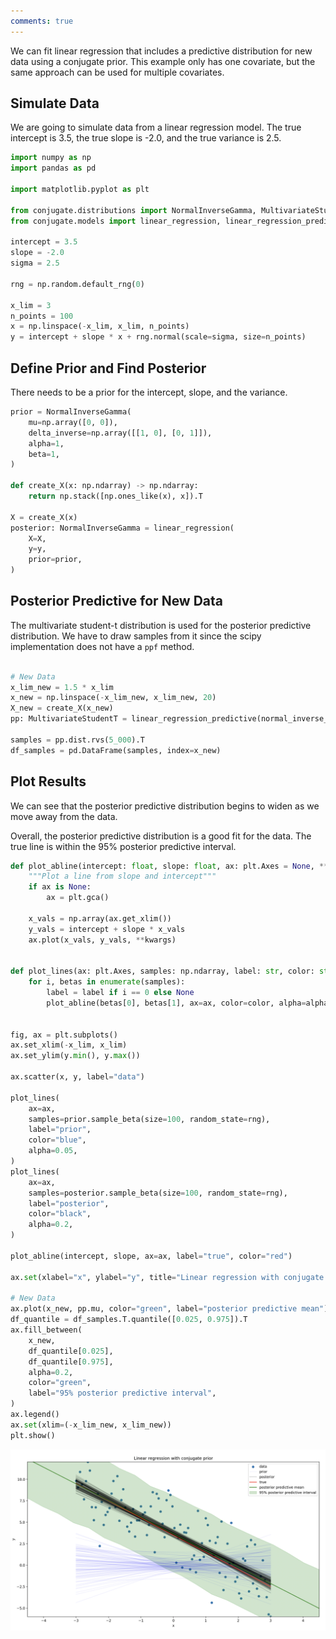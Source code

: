 ```yaml
---
comments: true 
---
```


We can fit linear regression that includes a predictive distribution for new data using a conjugate prior. This example only has one covariate, but the same approach can be used for multiple covariates.

## Simulate Data

We are going to simulate data from a linear regression model. The true intercept is 3.5, the true slope is -2.0, and the true variance is 2.5.

```python
import numpy as np
import pandas as pd

import matplotlib.pyplot as plt

from conjugate.distributions import NormalInverseGamma, MultivariateStudentT
from conjugate.models import linear_regression, linear_regression_predictive

intercept = 3.5
slope = -2.0
sigma = 2.5

rng = np.random.default_rng(0)

x_lim = 3
n_points = 100
x = np.linspace(-x_lim, x_lim, n_points)
y = intercept + slope * x + rng.normal(scale=sigma, size=n_points)

```

## Define Prior and Find Posterior

There needs to be a prior for the intercept, slope, and the variance. 

```python
prior = NormalInverseGamma(
    mu=np.array([0, 0]),
    delta_inverse=np.array([[1, 0], [0, 1]]),
    alpha=1,
    beta=1,
)

def create_X(x: np.ndarray) -> np.ndarray:
    return np.stack([np.ones_like(x), x]).T

X = create_X(x)
posterior: NormalInverseGamma = linear_regression(
    X=X,
    y=y,
    prior=prior,
)

```

## Posterior Predictive for New Data

The multivariate student-t distribution is used for the posterior predictive distribution. We have to draw samples from it since the scipy implementation does not have a `ppf` method.

```python

# New Data
x_lim_new = 1.5 * x_lim
x_new = np.linspace(-x_lim_new, x_lim_new, 20)
X_new = create_X(x_new)
pp: MultivariateStudentT = linear_regression_predictive(normal_inverse_gamma=posterior, X=X_new)

samples = pp.dist.rvs(5_000).T
df_samples = pd.DataFrame(samples, index=x_new)
```

## Plot Results

We can see that the posterior predictive distribution begins to widen as we move away from the data. 

Overall, the posterior predictive distribution is a good fit for the data. The true line is within the 95% posterior predictive interval.

```python
def plot_abline(intercept: float, slope: float, ax: plt.Axes = None, **kwargs):
    """Plot a line from slope and intercept"""
    if ax is None:
        ax = plt.gca()

    x_vals = np.array(ax.get_xlim())
    y_vals = intercept + slope * x_vals
    ax.plot(x_vals, y_vals, **kwargs)


def plot_lines(ax: plt.Axes, samples: np.ndarray, label: str, color: str, alpha: float):
    for i, betas in enumerate(samples):
        label = label if i == 0 else None
        plot_abline(betas[0], betas[1], ax=ax, color=color, alpha=alpha, label=label)


fig, ax = plt.subplots()
ax.set_xlim(-x_lim, x_lim)
ax.set_ylim(y.min(), y.max())

ax.scatter(x, y, label="data")

plot_lines(
    ax=ax,
    samples=prior.sample_beta(size=100, random_state=rng),
    label="prior",
    color="blue",
    alpha=0.05,
)
plot_lines(
    ax=ax,
    samples=posterior.sample_beta(size=100, random_state=rng),
    label="posterior",
    color="black",
    alpha=0.2,
)

plot_abline(intercept, slope, ax=ax, label="true", color="red")

ax.set(xlabel="x", ylabel="y", title="Linear regression with conjugate prior")

# New Data
ax.plot(x_new, pp.mu, color="green", label="posterior predictive mean")
df_quantile = df_samples.T.quantile([0.025, 0.975]).T
ax.fill_between(
    x_new,
    df_quantile[0.025],
    df_quantile[0.975],
    alpha=0.2,
    color="green",
    label="95% posterior predictive interval",
)
ax.legend()
ax.set(xlim=(-x_lim_new, x_lim_new))
plt.show()
```

![Linear Regression](./../images/linear-regression.png)
